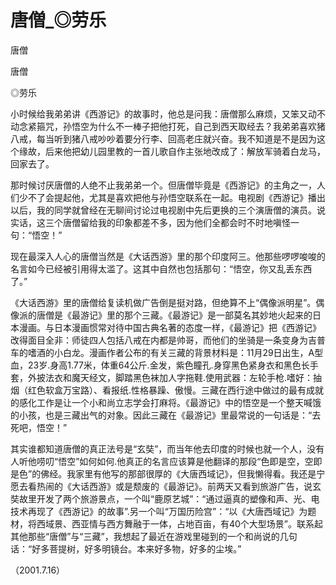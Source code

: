 # 唐僧_◎劳乐

唐僧

唐僧

◎劳乐

小时候给我弟弟讲《西游记》的故事时，他总是问我：唐僧那么麻烦，又笨又动不动念紧箍咒，孙悟空为什么不一棒子把他打死，自己到西天取经去？我弟弟喜欢猪八戒，每当听到猪八戒吵吵着要分行李、回高老庄就兴奋。我不知道是不是因为这个缘故，后来他把幼儿园里教的一首儿歌自作主张地改成了：解放军骑着白龙马，回家去了。

那时候讨厌唐僧的人绝不止我弟弟一个。但唐僧毕竟是《西游记》的主角之一，人们少不了会提起他，尤其是喜欢把他与孙悟空联系在一起。电视剧《西游记》播出以后，我的同学就曾经在无聊间讨论过电视剧中先后更换的三个演唐僧的演员。说实话，这三个唐僧留给我的印象都差不多，因为他们全都会时不时地嗔怪一句：“悟空！”

现在最深入人心的唐僧当然是《大话西游》里的那个印度阿三。他那些啰啰唆唆的名言如今已经被引用得太滥了。这其中自然也包括那句：“悟空，你又乱丢东西了。”

《大话西游》里的唐僧给复读机做广告倒是挺对路，但绝算不上“偶像派明星”。偶像派的唐僧是《最游记》里的那个三藏。《最游记》是一部莫名其妙地火起来的日本漫画。与日本漫画惯常对待中国古典名著的态度一样，《最游记》把《西游记》改得面目全非：师徒四人包括八戒在内都是帅哥，而他们的坐骑是一条变身为吉普车的嗜酒的小白龙。漫画作者公布的有关三藏的背景材料是：11月29日出生，A型血，23岁.身高1.77米，体重64公斤.金发，紫色瞳孔.身穿黑色紧身衣和黑色长手套，外披法衣和魔天经文，脚踏黑色袜加人字拖鞋.使用武器：左轮手枪.嗜好：抽烟（红色软盒万宝路）、看报纸.性格暴躁、傲慢。三藏在西行途中做过的最有成就的感化工作是让一个小和尚立志学会打麻将。《最游记》中的悟空是一个整天喊饿的小孩，也是三藏出气的对象。因此三藏在《最游记》里最常说的一句话是：“去死吧，悟空！”

其实谁都知道唐僧的真正法号是“玄奘”，而当年他去印度的时候也就一个人，没有人听他唠叨“悟空”如何如何.他真正的名言应该算是他翻译的那段“色即是空，空即是色”的佛经。我家里有他写的那部很厚的《大唐西域记》，但我懒得看。我还是宁愿去看热闹的《大话西游》或是颓废的《最游记》。前两天又看到旅游广告，说玄奘故里开发了两个旅游景点，一个叫“鹿原艺城”：“通过逼真的塑像和声、光、电技术再现了《西游记》的故事”.另一个叫“万国历险宫”：“以《大唐西域记》为题材，将西域景、西亚情与西方舞融于一体，占地百亩，有40个大型场景”。联系起其他那些“唐僧”与“三藏”，我想起了最近在游戏里碰到的一个和尚说的几句话：“好多菩提树，好多明镜台。本来好多物，好多的尘埃。”

（2001.7.16）